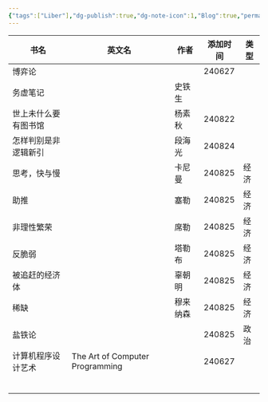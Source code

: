 ```yaml
---
{"tags":["Liber"],"dg-publish":true,"dg-note-icon":1,"Blog":true,"permalink":"/🌒Action_行动/Liber_书籍/Liber_List/","dgPassFrontmatter":true,"noteIcon":1,"created":"2024-06-27T08:56:05.344+08:00","updated":"2024-08-26T19:37:12.301+08:00"}
---
```



| 书名         | 英文名                             | 作者   | 添加时间   | 类型  |
| ---------- | ------------------------------- | ---- | ------ | --- |
| 博弈论        |                                 |      | 240627 |     |
| 务虚笔记       |                                 | 史铁生  |        |     |
| 世上未什么要有图书馆 |                                 | 杨素秋  | 240822 |     |
| 怎样判别是非逻辑新引 |                                 | 段海光  | 240824 |     |
| 思考，快与慢     |                                 | 卡尼曼  | 240825 | 经济  |
| 助推         |                                 | 塞勒   | 240825 | 经济  |
| 非理性繁荣      |                                 | 席勒   | 240825 | 经济  |
| 反脆弱        |                                 | 塔勒布  | 240825 | 经济  |
| 被追赶的经济体    |                                 | 辜朝明  | 240825 | 经济  |
| 稀缺         |                                 | 穆来纳森 | 240825 | 经济  |
| 盐铁论        |                                 |      | 240825 | 政治  |
| 计算机程序设计艺术  | The Art of Computer Programming |      | 240627 |     |
|            |                                 |      |        |     |
|            |                                 |      |        |     |
|            |                                 |      |        |     |
|            |                                 |      |        |     |
|            |                                 |      |        |     |
|            |                                 |      |        |     |

